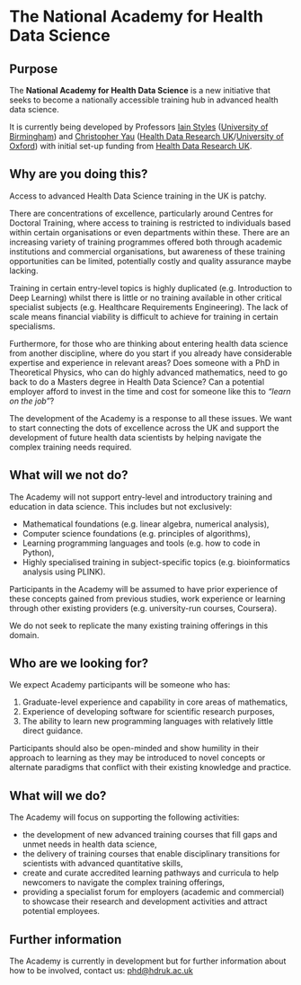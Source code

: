 # The National Academy for Health Data Science

## Purpose

The **National Academy for Health Data Science** is a new initiative that seeks to become a nationally accessible training hub in advanced health data science.

It is currently being developed by Professors [Iain Styles](https://www.cs.bham.ac.uk/~ibs/) ([University of Birmingham](http://www.birmingham.ac.uk)) and [Christopher Yau](https://www.bdi.ox.ac.uk/Team/christoper-yau) ([Health Data Research UK](http://www.hdruk.ac.uk)/[University of Oxford](http://www.ox.ac.uk)) with initial set-up funding from [Health Data Research UK](http://www.hdruk.ac.uk).

## Why are you doing this?

Access to advanced Health Data Science training in the UK is patchy. 

There are concentrations of excellence, particularly around Centres for Doctoral Training, where access to training is restricted to individuals based within certain organisations or even departments within these. There are an increasing variety of training programmes offered both through academic institutions and commercial organisations, but awareness of these training opportunities can be limited, potentially costly and quality assurance maybe lacking. 

Training in certain entry-level topics is highly duplicated (e.g. Introduction to Deep Learning) whilst there is little or no training available in other critical specialist subjects (e.g. Healthcare Requirements Engineering). The lack of scale means financial viability is difficult to achieve for training in certain specialisms. 

Furthermore, for those who are thinking about entering health data science from another discipline, where do you start if you already have considerable expertise and experience in relevant areas? Does someone with a PhD in Theoretical Physics, who can do highly advanced mathematics, need to go back to do a Masters degree in Health Data Science? Can a potential employer afford to invest in the time and cost for someone like this to *“learn on the job”*?

The development of the Academy is a response to all these issues. We want to start connecting the dots of excellence across the UK and support the development of future health data scientists by helping navigate the complex training needs required.

## What will we not do?

The Academy will not support entry-level and introductory training and education in data science. This includes but not exclusively:

-	Mathematical foundations (e.g. linear algebra, numerical analysis),
-	Computer science foundations (e.g. principles of algorithms),
-	Learning programming languages and tools (e.g. how to code in Python),
-	Highly specialised training in subject-specific topics (e.g. bioinformatics analysis using PLINK).

Participants in the Academy will be assumed to have prior experience of these concepts gained from previous studies, work experience or learning through other existing providers (e.g. university-run courses, Coursera).

We do not seek to replicate the many existing training offerings in this domain.

## Who are we looking for?

We expect Academy participants will be someone who has:

1.	Graduate-level experience and capability in core areas of mathematics,
2.	Experience of developing software for scientific research purposes,
3.	The ability to learn new programming languages with relatively little direct guidance.

Participants should also be open-minded and show humility in their approach to learning as they may be introduced to novel concepts or alternate paradigms that conflict with their existing knowledge and practice. 

## What will we do?

The Academy will focus on supporting the following activities:

-	the development of new advanced training courses that fill gaps and unmet needs in health data science,
-	the delivery of training courses that enable disciplinary transitions for scientists with advanced quantitative skills,
-	create and curate accredited learning pathways and curricula to help newcomers to navigate the complex training offerings,
-	providing a specialist forum for employers (academic and commercial) to showcase their research and development activities and attract potential employees.

## Further information

The Academy is currently in development but for further information about how to be involved, contact us: <phd@hdruk.ac.uk>
